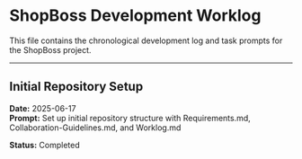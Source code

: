 # ShopBoss Development Worklog

This file contains the chronological development log and task prompts for the ShopBoss project.

---

## Initial Repository Setup

**Date:** 2025-06-17  
**Prompt:** Set up initial repository structure with Requirements.md, Collaboration-Guidelines.md, and Worklog.md

**Status:** Completed